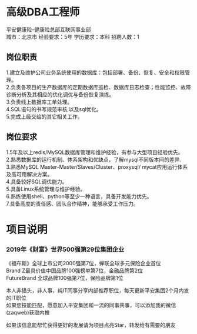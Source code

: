 # 高级DBA工程师
平安健康险-健康险总部互联网事业部  
城市：北京市 经验要求：5年 学历要求：本科  招聘人数：1

## 岗位职责
1.建立及维护公司业务系统使用的数据库：包括部署、备份、恢复、安全和权限管理。   
2.负责各项目的生产数据库的定期数据库巡检、数据库日志检查；性能监控、故障诊断分析及其相应的优化调优与备份恢复演练。   
3.负责线上数据库工单处理。   
4.SQL语句的书写规范审核,以及sql优化。    
5.完成上级交给的其它相关工作。

## 岗位要求
1.5年及以上redis/MySQL数据库管理和维护经验，有参与大型项目经验优先。   
2.熟悉数据库的运行机制、体系架构和优缺点，了解mysql不同版本间的差异.   
3.熟悉MySQL Master-Master/Slaves/Cluster、proxysql/ mycat应用运行体系及高可用解决方案。   
4.具备较好SQL调优能力。   
5.具备Linux系统管理与维护经验。   
6.熟练使用shell、python等至少一种语言，具备开发能力优先。   
7.具备高度的责任感、团队合作精神，能够承受工作压力。

# 项目说明

### 2019年《财富》世界500强第29位集团企业
《福布斯》全球上市公司2000强第7位，蝉联全球多元保险企业首位  
Brand Z最具价值中国品牌100强榜单第7位，金融品牌第2位  
FutureBrand 全球品牌100强第7位，保险品牌第1位

本人非猎头，非人事，纯IT同事分享内部推荐职位，每天更新平安集团2个月内发的IT职位  
如果您技能匹配，愿意加入平安集团和一流的同事共事，可以添加我的微信(zaqweb)获取内推 

如果该信息能帮忙获得更好的发展请为项目点亮Star，转发给有需要的朋友





